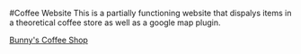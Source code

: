 #Coffee Website
This is a partially functioning website that dispalys items in a theoretical coffee store as well as a google map plugin.

[Bunny's Coffee Shop](https://webpages.uncc.edu/rhampt14/Coffee_Website/MainPage/BunnysCafe.html)
